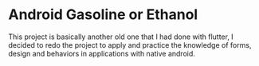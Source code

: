 # Android Gasoline or Ethanol

This project is basically another old one that I had done with flutter, I decided to redo the project to apply and practice the knowledge of forms, design and behaviors in applications with native android.
